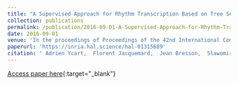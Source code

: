 ```yaml
---
title: "A Supervised Approach for Rhythm Transcription Based on Tree Series Enumeration"
collection: publications
permalink: /publication/2016-09-01-A-Supervised-Approach-for-Rhythm-Transcription-Based-on-Tree-Series-Enumeration
date: 2016-09-01
venue: 'In the proceedings of Proceedings of the 42nd International Computer Music Conference (ICMC)'
paperurl: 'https://inria.hal.science/hal-01315689'
citation: ' Adrien Ycart,  Florent Jacquemard,  Jean Bresson,  Slawomir Staworko, &quot;A Supervised Approach for Rhythm Transcription Based on Tree Series Enumeration.&quot; In the proceedings of Proceedings of the 42nd International Computer Music Conference (ICMC), 2016.'
---
```

[Access paper here](https://inria.hal.science/hal-01315689){:target="_blank"}
